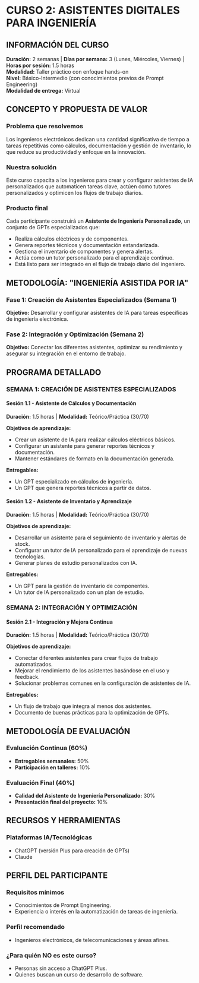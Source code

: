 
# CURSO 2: ASISTENTES DIGITALES PARA INGENIERÍA

## **INFORMACIÓN DEL CURSO**

**Duración:** 2 semanas | **Días por semana:** 3 (Lunes, Miércoles, Viernes) | **Horas por sesión:** 1.5 horas  
**Modalidad:** Taller práctico con enfoque hands-on  
**Nivel:** Básico-Intermedio (con conocimientos previos de Prompt Engineering)  
**Modalidad de entrega:** Virtual

## **CONCEPTO Y PROPUESTA DE VALOR**

### **Problema que resolvemos**
Los ingenieros electrónicos dedican una cantidad significativa de tiempo a tareas repetitivas como cálculos, documentación y gestión de inventario, lo que reduce su productividad y enfoque en la innovación.

### **Nuestra solución**
Este curso capacita a los ingenieros para crear y configurar asistentes de IA personalizados que automaticen tareas clave, actúen como tutores personalizados y optimicen los flujos de trabajo diarios.

### **Producto final**
Cada participante construirá un **Asistente de Ingeniería Personalizado**, un conjunto de GPTs especializados que:

- Realiza cálculos eléctricos y de componentes.
- Genera reportes técnicos y documentación estandarizada.
- Gestiona el inventario de componentes y genera alertas.
- Actúa como un tutor personalizado para el aprendizaje continuo.
- Está listo para ser integrado en el flujo de trabajo diario del ingeniero.

## **METODOLOGÍA: "INGENIERÍA ASISTIDA POR IA"**

### **Fase 1: Creación de Asistentes Especializados (Semana 1)**
**Objetivo:** Desarrollar y configurar asistentes de IA para tareas específicas de ingeniería electrónica.

### **Fase 2: Integración y Optimización (Semana 2)**
**Objetivo:** Conectar los diferentes asistentes, optimizar su rendimiento y asegurar su integración en el entorno de trabajo.

## **PROGRAMA DETALLADO**

### **SEMANA 1: CREACIÓN DE ASISTENTES ESPECIALIZADOS**

#### **Sesión 1.1 - Asistente de Cálculos y Documentación**
**Duración:** 1.5 horas | **Modalidad:** Teórico/Práctica (30/70)

**Objetivos de aprendizaje:**
- Crear un asistente de IA para realizar cálculos eléctricos básicos.
- Configurar un asistente para generar reportes técnicos y documentación.
- Mantener estándares de formato en la documentación generada.

**Entregables:**
- Un GPT especializado en cálculos de ingeniería.
- Un GPT que genera reportes técnicos a partir de datos.

#### **Sesión 1.2 - Asistente de Inventario y Aprendizaje**
**Duración:** 1.5 horas | **Modalidad:** Teórico/Práctica (30/70)

**Objetivos de aprendizaje:**
- Desarrollar un asistente para el seguimiento de inventario y alertas de stock.
- Configurar un tutor de IA personalizado para el aprendizaje de nuevas tecnologías.
- Generar planes de estudio personalizados con IA.

**Entregables:**
- Un GPT para la gestión de inventario de componentes.
- Un tutor de IA personalizado con un plan de estudio.

### **SEMANA 2: INTEGRACIÓN Y OPTIMIZACIÓN**

#### **Sesión 2.1 - Integración y Mejora Continua**
**Duración:** 1.5 horas | **Modalidad:** Teórico/Práctica (30/70)

**Objetivos de aprendizaje:**
- Conectar diferentes asistentes para crear flujos de trabajo automatizados.
- Mejorar el rendimiento de los asistentes basándose en el uso y feedback.
- Solucionar problemas comunes en la configuración de asistentes de IA.

**Entregables:**
- Un flujo de trabajo que integra al menos dos asistentes.
- Documento de buenas prácticas para la optimización de GPTs.

## **METODOLOGÍA DE EVALUACIÓN**

### **Evaluación Continua (60%)**
- **Entregables semanales:** 50%
- **Participación en talleres:** 10%

### **Evaluación Final (40%)**
- **Calidad del Asistente de Ingeniería Personalizado:** 30%
- **Presentación final del proyecto:** 10%

## **RECURSOS Y HERRAMIENTAS**

### **Plataformas IA/Tecnológicas**
- ChatGPT (versión Plus para creación de GPTs)
- Claude

## **PERFIL DEL PARTICIPANTE**

### **Requisitos mínimos**
- Conocimientos de Prompt Engineering.
- Experiencia o interés en la automatización de tareas de ingeniería.

### **Perfil recomendado**
- Ingenieros electrónicos, de telecomunicaciones y áreas afines.

### **¿Para quién NO es este curso?**
- Personas sin acceso a ChatGPT Plus.
- Quienes buscan un curso de desarrollo de software.
